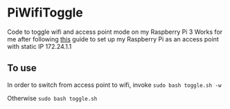 # PiWifiToggle
Code to toggle wifi and access point mode on my Raspberry Pi 3
Works for me after following [this](https://frillip.com/using-your-raspberry-pi-3-as-a-wifi-access-point-with-hostapd/) guide to set up my Raspberry Pi as an access point with static IP 172.24.1.1

## To use
In order to switch from access point to wifi, invoke ```sudo bash toggle.sh -w```

Otherwise ```sudo bash toggle.sh```

